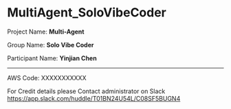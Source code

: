 # MultiAgent_SoloVibeCoder

Project Name: **Multi-Agent**

Group Name: **Solo Vibe Coder**

Participant Name: **Yinjian Chen**

--------------------------------------------

AWS Code: XXXXXXXXXXX


For Credit details please Contact administrator on Slack
https://app.slack.com/huddle/T01BN24U54L/C08SF5BUGN4


